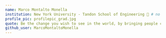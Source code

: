 ```yaml
---
name: Marco Montalto Monella
institution: New York University - Tandon School of Engineering 🚩 # no longer than 58 characters
profile_pic: profilepic_grad.jpg
quote: Be the change you wish to see in the world, by bringing people closer together.
github_user: MarcoMontaltoMonella
---
```

